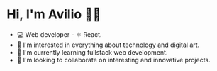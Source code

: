 # Hi, I'm Avilio 👋🏻

- 💻 Web developer - ⚛ React.
- 👀 I'm interested in everything about technology and digital art.
- 🌱 I'm currently learning fullstack web development.
- 💞️ I'm looking to collaborate on interesting and innovative projects.
